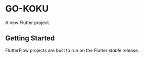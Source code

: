 # GO-KOKU

A new Flutter project.

## Getting Started

FlutterFlow projects are built to run on the Flutter _stable_ release.
